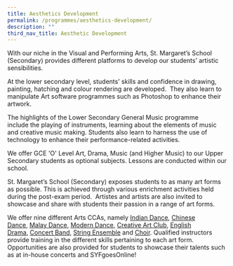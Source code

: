 ```yaml
---
title: Aesthetics Development
permalink: /programmes/aesthetics-development/
description: ""
third_nav_title: Aesthetic Development
---
```

With our niche in the Visual and Performing Arts, St. Margaret’s School (Secondary) provides different platforms to develop our students’ artistic sensibilities.

  

At the lower secondary level, students’ skills and confidence in drawing, painting, hatching and colour rendering are developed.  They also learn to manipulate Art software programmes such as Photoshop to enhance their artwork.  

  

The highlights of the Lower Secondary General Music programme include the playing of instruments, learning about the elements of music and creative music making. Students also learn to harness the use of technology to enhance their performance-related activities. 

We offer GCE 'O' Level Art, Drama, Music (and Higher Music) to our Upper Secondary students as optional subjects. Lessons are conducted within our school. 

St. Margaret’s School (Secondary) exposes students to as many art forms as possible. This is achieved through various enrichment activities held during the post-exam period.  Artistes and artists are also invited to showcase and share with students their passion in a range of art forms. 

We offer nine different Arts CCAs, namely [Indian Dance](https://stmargaretssec.moe.edu.sg/programmes/co-curricular-activities/indian-dance), [Chinese Dance](https://stmargaretssec.moe.edu.sg/programmes/co-curricular-activities/chinese-dance), [Malay Dance](https://stmargaretssec.moe.edu.sg/programmes/co-curricular-activities/malay-dance), [Modern Dance](https://stmargaretssec.moe.edu.sg/programmes/co-curricular-activities/modern-dance), [Creative Art Club](https://stmargaretssec.moe.edu.sg/programmes/co-curricular-activities/creative-art-club-visual-art), [English Drama](https://stmargaretssec.moe.edu.sg/programmes/co-curricular-activities/english-drama), [Concert Band](https://stmargaretssec.moe.edu.sg/programmes/co-curricular-activities/concert-band), [String Ensemble](https://stmargaretssec.moe.edu.sg/programmes/co-curricular-activities/string-ensemble) and [Choir](https://stmargaretssec.moe.edu.sg/programmes/co-curricular-activities/choir). Qualified instructors provide training in the different skills pertaining to each art form. Opportunities are also provided for students to showcase their talents such as at in-house concerts and SYFgoesOnline!